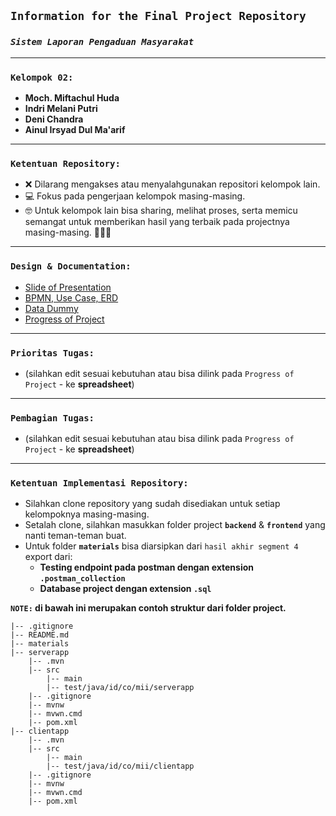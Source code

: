 ## **`Information for the Final Project Repository`**

### **_`Sistem Laporan Pengaduan Masyarakat`_**

---

### **`Kelompok 02:`**

- **Moch. Miftachul Huda**
- **Indri Melani Putri**
- **Deni Chandra**
- **Ainul Irsyad Dul Ma'arif**

---

### **`Ketentuan Repository:`**

- ❌ Dilarang mengakses atau menyalahgunakan repositori kelompok lain.
- 💻 Fokus pada pengerjaan kelompok masing-masing.
- 🤓 Untuk kelompok lain bisa sharing, melihat proses, serta memicu semangat untuk memberikan hasil yang terbaik pada projectnya masing-masing. 💪💪💪

---

### **`Design & Documentation:`**

- [Slide of Presentation](https://docs.google.com/presentation/d/1mHSf4ihPYSBI3npNtmVJWzpydhJ6pB3xTbUSl_noV40/edit?usp=sharing)
- [BPMN, Use Case, ERD](https://drive.google.com/drive/folders/1ip1z9wYQdXvnBq8OWLqob-tUQkr3y1dA?usp=sharing)
- [Data Dummy](https://docs.google.com/spreadsheets/d/1ui3moLpR7iViF3f32MAUWd653qhRbPlG/edit?usp=sharing&ouid=107494131035951904511&rtpof=true&sd=true)
- [Progress of Project](#)

---

### **`Prioritas Tugas:`**

- (silahkan edit sesuai kebutuhan atau bisa dilink pada `Progress of Project` - ke **spreadsheet**)

---

### **`Pembagian Tugas:`**

- (silahkan edit sesuai kebutuhan atau bisa dilink pada `Progress of Project` - ke **spreadsheet**)

---

### **`Ketentuan Implementasi Repository:`**

- Silahkan clone repository yang sudah disediakan untuk setiap kelompoknya masing-masing.
- Setalah clone, silahkan masukkan folder project **`backend`** & **`frontend`** yang nanti teman-teman buat.
- Untuk folder **`materials`** bisa diarsipkan dari `hasil akhir segment 4` export dari:
  - **Testing endpoint pada postman dengan extension `.postman_collection`**
  - **Database project dengan extension `.sql`**

**`NOTE:` di bawah ini merupakan contoh struktur dari folder project.**

```
|-- .gitignore
|-- README.md
|-- materials
|-- serverapp
    |-- .mvn
    |-- src
        |-- main
        |-- test/java/id/co/mii/serverapp
    |-- .gitignore
    |-- mvnw
    |-- mvwn.cmd
    |-- pom.xml
|-- clientapp
    |-- .mvn
    |-- src
        |-- main
        |-- test/java/id/co/mii/clientapp
    |-- .gitignore
    |-- mvnw
    |-- mvwn.cmd
    |-- pom.xml
```
